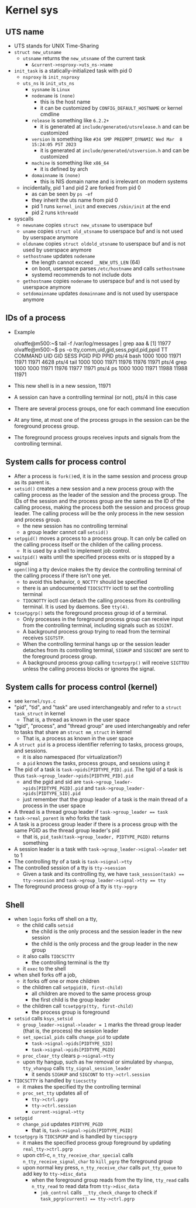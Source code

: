 Kernel sys
==========

## UTS name

- UTS stands for UNIX Time-Sharing
- `struct new_utsname`
  - `utsname` returns the `new_utsname` of the current task
    - `&current->nsproxy->uts_ns->name`
- `init_task` is a statically-initialized task with pid 0
  - `nsproxy` is `init_nsproxy`
  - `uts_ns` is `init_uts_ns`
    - `sysname` is `Linux`
    - `nodename` is `(none)`
      - this is the host name
      - it can be customized by `CONFIG_DEFAULT_HOSTNAME` or kernel cmdline
    - `release` is something like `6.2.2+`
      - it is generated at `include/generated/utsrelease.h` and can be
        customized
    - `version` is something like `#34 SMP PREEMPT_DYNAMIC Wed Mar  8 15:24:05 PST 2023`
      - it is generated at `include/generated/utsversion.h` and can be
        customized
    - `machine` is something like `x86_64`
      - it is defined by arch
    - `domainname` is `(none)`
      - this is NIS domain name and is irrelevant on modern systems
  - incidentally, pid 1 and pid 2 are forked from pid 0
    - as can be seen by `ps -ef`
    - they inherit the uts name from pid 0
    - pid 1 runs `kernel_init` and execves `/sbin/init` at the end
    - pid 2 runs `kthreadd`
- syscalls
  - `newuname` copies `struct new_utsname` to userspace buf
  - `uname` copies `struct old_utsname` to userspace buf and is not used by
    userspace anymore
  - `olduname` copies `struct oldold_utsname` to userspace buf and is not
    used by userspace anymore
  - `sethostname` updates `nodename`
    - the length cannot exceed `__NEW_UTS_LEN` (64)
    - on boot, userspace parses `/etc/hostname` and calls `sethostname`
    - systemd recommends to not include dots
  - `gethostname` copies `nodename` to userspace buf and is not used by
    userspace anymore
  - `setdomainname` updates `domainname` and is not used by userspace anymore

## IDs of a process

- Example

    olvaffe@m500:~$ tail -f /var/log/messages | grep aaa &
    [1] 11977
    olvaffe@m500:~$ ps -o tty,comm,uid,gid,sess,pgid,pid,ppid
    TT       COMMAND           UID   GID  SESS  PGID   PID  PPID
    pts/4    bash             1000  1000 11971 11971 11971  4628
    pts/4    tail             1000  1000 11971 11976 11976 11971
    pts/4    grep             1000  1000 11971 11976 11977 11971
    pts/4    ps               1000  1000 11971 11988 11988 11971

- This new shell is in a new session, 11971
- A session can have a controlling terminal (or not), pts/4 in this case
- There are several process groups, one for each command line execution
- At any time, at most one of the process groups in the session can be the
  foreground process group.
- The foreground process groups receives inputs and signals from the controlling
  terminal.

## System calls for process control

- After a process is `fork()`ed, it is in the same session and process group as
  its parent is.
- `setsid()` creates a new session and a new process group with the calling
  process as the leader of the session and the process group.  The IDs of the
  session and the process group are the same as the ID of the calling process,
  making the process both the session and process group leader.  The calling
  process will be the only process in the new session and process group.
  - the new session has no controlling terminal
  - a group leader cannot call `setsid()`
- `setpgid()` moves a process to a process group.  It can only be called on the
  calling process itself or the childen of the calling process.
  - It is used by a shell to implement job control.
- `waitpid()` waits until the specified process exits or is stopped by a signal
- `open()`ing a tty device makes the tty device the controlling terminal of the
  calling process if there isn't one yet.
  - to avoid this behavior, `O_NOCTTY` should be specified
  - there is an undocumented `TIOCSCTTY` ioctl to set the controlling terminal
  - `TIOCNOTTY` ioctl can detach the calling process from its controlling
    terminal.  It is used by daemons.  See `tty(4)`.
- `tcsetpgrp()` sets the foreground process group id of a terminal.
  - Only processes in the foreground process group can receive input from the
    controlling terminal, including signals such as `SIGINT`.
  - A background process group trying to read from the terminal receives
    `SIGTSTP`.
  - When the controlling terminal hangs up or the session leader detaches from
    its controlling terminal, `SIGHUP` and `SIGCONT` are sent to the foreground
    process group.
  - A background process group calling `tcsetpgrp()` will receive `SIGTTOU`
    unless the calling process blocks or ignores the signal.

## System calls for process control (kernel)

- see `kernel/sys.c`
- "pid", "tid", and "task" are used interchangeably and refer to a
  `struct task_struct` in kernel
  - That is, a thread as known in the user space
- "tgid", "process", and "thread group" are used interchangeably and refer to
  tasks that share an `struct mm_struct` in kernel
  - That is, a process as known in the user space
- A `struct pid` is a process identifier referring to tasks, process groups, and
  sessions.
  - it is also namespaced (for virtualization?)
  - a `pid` knows the tasks, process groups, and sessions using it
- The pid of a task is `task->pids[PIDTYPE_PID].pid`.  The tgid of a task is
  thus `task->group_leader->pids[PIDTYPE_PID].pid`
  - and the pgid and sid are `task->group_leader->pids[PIDTYPE_PGID].pid` and
    `task->group_leader->pids[PIDTYPE_SID].pid`
  - just remember that the group leader of a task is the main thread of a
    process in the user space
- A thread is a thread group leader if `task->group_leader == task`
- `task->real_parent` is who forks the task
- A task is a process group leader if there is a process group with the same
  PGID as the thread group leader's pid
  - that is, `pid_task(task->group_leader, PIDTYPE_PGID)` returns something
- A session leader is a task with `task->group_leader->signal->leader` set to 1
- The controlling tty of a task is `task->signal->tty`
- The controlled session of a tty is `tty->session`
  - Given a task and its controlling tty, we have
    `task_session(task) == tty->session` and
    `task->group_leader->signal->tty == tty`
- The foreground process group of a tty is `tty->pgrp`

## Shell

- when `login` forks off shell on a tty,
  - the child calls `setsid`
    - the child is the only process and the session leader in the new session
    - the child is the only process and the group leader in the new group
  - it also calls `TIOCSCTTY`
    - the controlling terminal is the tty
  - it `exec` to the shell
- when shell forks off a job,
  - it forks off one or more children
  - the children call `setpgid(0, first-child)`
    - all children are moved to the same process group
    - the first child is the group leader
  - the children call `tcsetpgrp(tty, first-child)`
    - the process group is foreground
- `setsid` calls `ksys_setsid`
  - `group_leader->signal->leader = 1` marks the thread group leader (that is,
    the process) the session leader
  - `set_special_pids` calls `change_pid` to update
    - `task->signal->pids[PIDTYPE_SID]`
    - `task->signal->pids[PIDTYPE_PGID]`
  - `proc_clear_tty` clears `p->signal->tty`
  - upon tty hangup, such as hw removal or simulated by `vhangup`,
    `tty_vhangup` calls `tty_signal_session_leader`
    - it sends `SIGHUP` and `SIGCONT` to `tty->ctrl.session`
- `TIOCSCTTY` is handled by `tiocsctty`
  - it makes the specified tty the controlling terminal
  - `proc_set_tty` updates all of
    - `tty->ctrl.pgrp`
    - `tty->ctrl.session`
    - `current->signal->tty`
- `setpgid`
  - `change_pid` updates `PIDTYPE_PGID`
    - that is, `task->signal->pids[PIDTYPE_PGID]`
- `tcsetpgrp` is `TIOCSPGRP` and is handled by `tiocspgrp`
  - it makes the specified process group foreground by updating
    `real_tty->ctrl.pgrp`
  - upon ctrl-c, `n_tty_receive_char_special` calls
    `n_tty_receive_signal_char` to `kill_pgrp` the foreground group
  - upon normal key press, `n_tty_receive_char` calls `put_tty_queue` to add
    key to `tty->disc_data`
    - when the foreground group reads from the tty line, `tty_read` calls
      `n_tty_read` to read data from `tty->disc_data`
      - `job_control` calls `__tty_check_change` to check if
        `task_pgrp(current) == tty->ctrl.pgrp`
